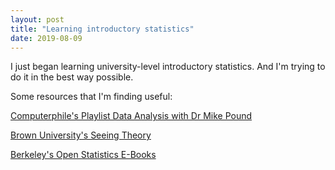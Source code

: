 ```yaml
--- 
layout: post
title: "Learning introductory statistics"
date: 2019-08-09
---
```



I just began learning university-level introductory statistics. And I'm trying to do it in the best way possible. 

Some resources that I'm finding useful: 

[Computerphile's Playlist Data Analysis with Dr Mike Pound](https://www.youtube.com/playlist?list=PLzH6n4zXuckpfMu_4Ff8E7Z1behQks5ba)

[Brown University's Seeing Theory](https://seeing-theory.brown.edu/)

[Berkeley's Open Statistics E-Books](https://www.openintro.org/)

